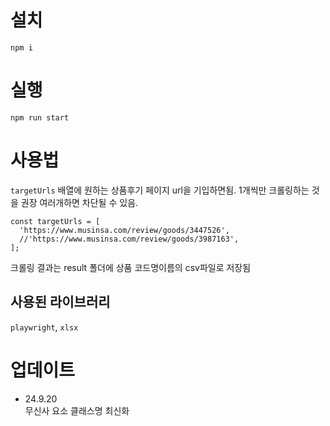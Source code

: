 # 설치

```
npm i
```

# 실행

```
npm run start
```

# 사용법

`targetUrls` 배열에 원하는 상품후기 페이지 url을 기입하면됨. 1개씩만 크롤링하는 것을 권장 여러개하면 차단될 수 있음.

```
const targetUrls = [
  'https://www.musinsa.com/review/goods/3447526',
  //'https://www.musinsa.com/review/goods/3987163',
];
```

크롤링 결과는 result 폴더에 상품 코드명이름의 csv파일로 저장됨

## 사용된 라이브러리

`playwright`, `xlsx`

# 업데이트

- 24.9.20  
  무신사 요소 클래스명 최신화
